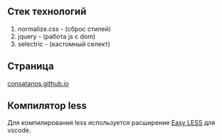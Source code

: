 ## Стек технологий
  1) normalize.css - (сброс стилей)
  2) jquery - (работа js с dom)
  3) selectric - (кастомный селект)

## Страница
  [consatanos.github.io](https://consatanos.github.io/profile/)

## Компилятор less
  Для компилирования less используется расширение [Easy LESS](https://marketplace.visualstudio.com/items?itemName=mrcrowl.easy-less) для vscode.